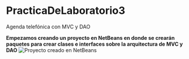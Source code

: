 # PracticaDeLaboratorio3
Agenda telefónica con MVC y DAO

__Empezamos creando un proyecto en NetBeans en donde se crearán paquetes para crear clases e interfaces sobre la arquitectura de MVC y DAO__
![Proyecto creado en NetBeans](https://github.com/LissethReinoso/PracticaDeLaboratorio3/commit/4c2a2fd2787a6c9684680c6a9ccf079cb4291b08)


